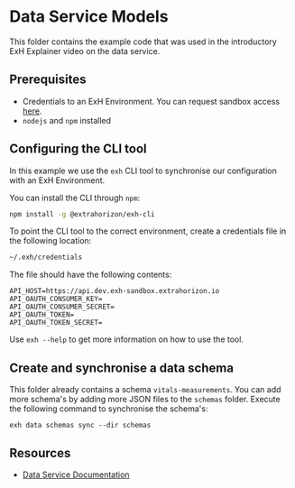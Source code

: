 # Data Service Models 
This folder contains the example code that was used in the introductory ExH Explainer video on the data service.

## Prerequisites
* Credentials to an ExH Environment. You can request sandbox access [here](https://www.extrahorizon.com/onboarding-extra-horizon-medical-baas-platform#1882979070).
* `nodejs` and `npm` installed

## Configuring the CLI tool
In this example we use the `exh` CLI tool to synchronise our configuration with an ExH Environment. 

You can install the CLI through `npm`:

```sh
npm install -g @extrahorizon/exh-cli
```

To point the CLI tool to the correct environment, create a credentials file in the following location:

```sh
~/.exh/credentials
```

The file should have the following contents:
```
API_HOST=https://api.dev.exh-sandbox.extrahorizon.io
API_OAUTH_CONSUMER_KEY=
API_OAUTH_CONSUMER_SECRET=
API_OAUTH_TOKEN=
API_OAUTH_TOKEN_SECRET=
```

Use `exh --help` to get more information on how to use the tool.


## Create and synchronise a data schema 

This folder already contains a schema `vitals-measurements`. You can add more schema's by adding more JSON files to the `schemas` folder. Execute the following command to synchronise the schema's:

```
exh data schemas sync --dir schemas
```


## Resources
* [Data Service Documentation](https://docs.extrahorizon.com/extrahorizon/services/manage-data/data-service)